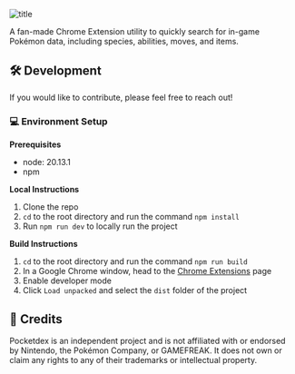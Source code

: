 ![title](https://github.com/fborja44/pocketdex/assets/49008508/41a52971-dbb7-44cd-ae10-5b0659bc8338)

A fan-made Chrome Extension utility to quickly search for in-game Pokémon data, including species, abilities, moves, and items.

## 🛠️ Development

If you would like to contribute, please feel free to reach out!

### 💻 Environment Setup

**Prerequisites**

- node: 20.13.1
- npm

**Local Instructions**

1. Clone the repo
2. `cd` to the root directory and run the command `npm install`
3. Run `npm run dev` to locally run the project

**Build Instructions**

1. `cd` to the root directory and run the command `npm run build`
2. In a Google Chrome window, head to the [Chrome Extensions](chrome://extensions/) page
3. Enable developer mode
4. Click `Load unpacked` and select the `dist` folder of the project

## 📝 Credits

Pocketdex is an independent project and is not affiliated with or endorsed by Nintendo, the Pokémon Company, or GAMEFREAK. It does not own or claim any rights to any of their trademarks or intellectual property.
